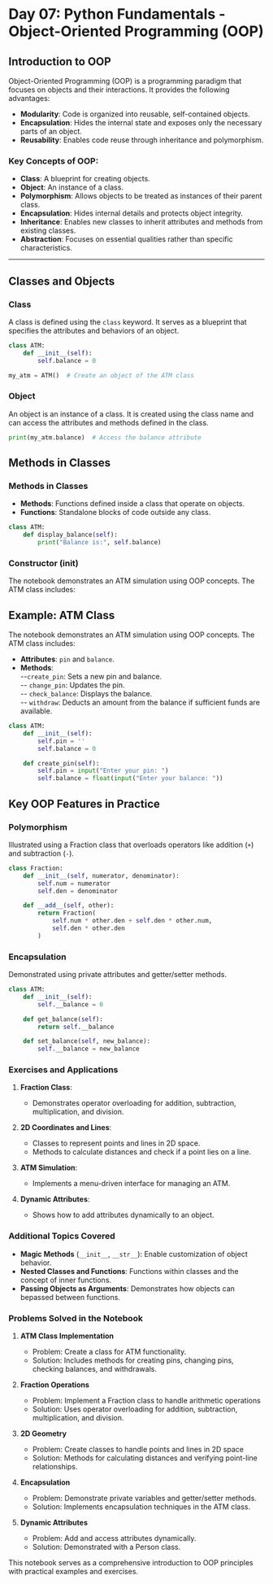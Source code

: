 # Day 07: Python Fundamentals - Object-Oriented Programming (OOP)

## Introduction to OOP

Object-Oriented Programming (OOP) is a programming paradigm that focuses on objects and their interactions. It provides the following advantages:
- **Modularity**: Code is organized into reusable, self-contained objects.
- **Encapsulation**: Hides the internal state and exposes only the necessary parts of an object.
- **Reusability**: Enables code reuse through inheritance and polymorphism.

### Key Concepts of OOP:
- **Class**: A blueprint for creating objects.
- **Object**: An instance of a class.
- **Polymorphism**: Allows objects to be treated as instances of their parent class.
- **Encapsulation**: Hides internal details and protects object integrity.
- **Inheritance**: Enables new classes to inherit attributes and methods from existing classes.
- **Abstraction**: Focuses on essential qualities rather than specific characteristics.

---

## Classes and Objects

### Class
A class is defined using the `class` keyword. It serves as a blueprint that specifies the attributes and behaviors of an object.

```python
class ATM:
    def __init__(self):
        self.balance = 0

my_atm = ATM()  # Create an object of the ATM class
```
### Object
An object is an instance of a class. It is created using the class name and can access the attributes and methods defined in the class.

```python
print(my_atm.balance)  # Access the balance attribute
```

## Methods in Classes
### Methods in Classes
- **Methods**:  Functions defined inside a class that operate on objects.
- **Functions**: Standalone blocks of code outside any class.

```python
class ATM:
    def display_balance(self):
        print("Balance is:", self.balance)
```
### Constructor (__init__)
The notebook demonstrates an ATM simulation using OOP concepts. The ATM class includes:

## Example: ATM Class
The notebook demonstrates an ATM simulation using OOP concepts. The ATM class includes:

- **Attributes**: `pin` and `balance`.
- **Methods**:  
  --`create_pin`: Sets a new pin and balance.  
  -- `change_pin`: Updates the pin.  
  -- `check_balance`: Displays the balance.  
  -- `withdraw`: Deducts an amount from the balance if sufficient funds are available.  

```python
class ATM:
    def __init__(self):
        self.pin = ''
        self.balance = 0

    def create_pin(self):
        self.pin = input("Enter your pin: ")
        self.balance = float(input("Enter your balance: "))
```

## Key OOP Features in Practice
### Polymorphism
Illustrated using a Fraction class that overloads operators like addition (`+`) and subtraction (`-`).

```python
class Fraction:
    def __init__(self, numerator, denominator):
        self.num = numerator
        self.den = denominator

    def __add__(self, other):
        return Fraction(
            self.num * other.den + self.den * other.num,
            self.den * other.den
        )
```
### Encapsulation
Demonstrated using private attributes and getter/setter methods.

```python
class ATM:
    def __init__(self):
        self.__balance = 0

    def get_balance(self):
        return self.__balance

    def set_balance(self, new_balance):
        self.__balance = new_balance
```

### Exercises and Applications  
1. **Fraction Class**:  
   - Demonstrates operator overloading for addition, subtraction, multiplication, and division.

2. **2D Coordinates and Lines**:
   - Classes to represent points and lines in 2D space.
   - Methods to calculate distances and check if a point lies on a line.

3. **ATM Simulation**:
   - Implements a menu-driven interface for managing an ATM.

4. **Dynamic Attributes**:
   - Shows how to add attributes dynamically to an object.


### Additional Topics Covered
- **Magic Methods** (`__init__`, `__str__`): Enable customization of object behavior.
- **Nested Classes and Functions**: Functions within classes and the concept of inner functions.
- **Passing Objects as Arguments**: Demonstrates how objects can bepassed between functions.

### Problems Solved in the Notebook
1. **ATM Class Implementation**
   - Problem: Create a class for ATM functionality.
   - Solution: Includes methods for creating pins, changing pins, checking balances, and withdrawals.

2. **Fraction Operations**
   - Problem: Implement a Fraction class to handle arithmetic operations
   - Solution: Uses operator overloading for addition, subtraction, multiplication, and division.

3. **2D Geometry**
   - Problem: Create classes to handle points and lines in 2D space
   - Solution: Methods for calculating distances and verifying point-line relationships.

4. **Encapsulation**
   - Problem: Demonstrate private variables and getter/setter methods.
   - Solution: Implements encapsulation techniques in the ATM class.

5. **Dynamic Attributes**
   - Problem: Add and access attributes dynamically.
   - Solution: Demonstrated with a Person class.
     
This notebook serves as a comprehensive introduction to OOP principles with practical examples and exercises.
